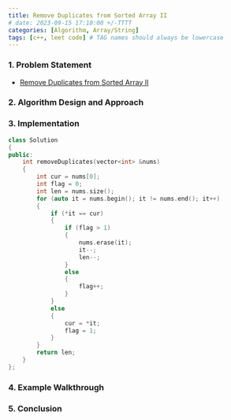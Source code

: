 ```yaml
---
title: Remove Duplicates from Sorted Array II
# date: 2023-09-15 17:10:00 +/-TTTT
categories: [Algorithm, Array/String]
tags: [c++, leet code] # TAG names should always be lowercase
---
```


### 1. Problem Statement

- [Remove Duplicates from Sorted Array II](https://leetcode.com/problems/remove-duplicates-from-sorted-array-ii/description/?envType=study-plan-v2&envId=top-interview-150)

### 2. Algorithm Design and Approach


### 3. Implementation

```cpp
class Solution
{
public:
    int removeDuplicates(vector<int> &nums)
    {
        int cur = nums[0];
        int flag = 0;
        int len = nums.size();
        for (auto it = nums.begin(); it != nums.end(); it++)
        {
            if (*it == cur)
            {
                if (flag > 1)
                {
                    nums.erase(it);
                    it--;
                    len--;
                }
                else
                {
                    flag++;
                }
            }
            else
            {
                cur = *it;
                flag = 1;
            }
        }
        return len;
    }
};
```

### 4. Example Walkthrough


### 5. Conclusion


